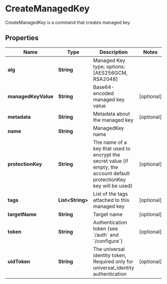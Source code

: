 

# CreateManagedKey

CreateManagedKey is a command that creates managed key
## Properties

Name | Type | Description | Notes
------------ | ------------- | ------------- | -------------
**alg** | **String** | Managed Key type; options: [AES256GCM, RSA2048] | 
**managedKeyValue** | **String** | Base64-encoded managed key value |  [optional]
**metadata** | **String** | Metadata about the managed key |  [optional]
**name** | **String** | ManagedKey name | 
**protectionKey** | **String** | The name of a key that used to encrypt the secret value (if empty, the account default protectionKey key will be used) |  [optional]
**tags** | **List&lt;String&gt;** | List of the tags attached to this managed key |  [optional]
**targetName** | **String** | Target name |  [optional]
**token** | **String** | Authentication token (see &#x60;/auth&#x60; and &#x60;/configure&#x60;) |  [optional]
**uidToken** | **String** | The universal identity token, Required only for universal_identity authentication |  [optional]



